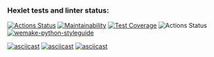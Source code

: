 ### Hexlet tests and linter status:
[![Actions Status](https://github.com/IDilettant/python-project-lvl2/workflows/hexlet-check/badge.svg)](https://github.com/IDilettant/python-project-lvl2/actions)
[![Maintainability](https://api.codeclimate.com/v1/badges/7ca7a58ae374ae5ab91b/maintainability)](https://codeclimate.com/github/IDilettant/python-project-lvl2/maintainability)
[![Test Coverage](https://api.codeclimate.com/v1/badges/7ca7a58ae374ae5ab91b/test_coverage)](https://codeclimate.com/github/IDilettant/python-project-lvl2/test_coverage)
![Actions Status](https://github.com/IDilettant/python-project-lvl2/workflows/Flake8-WPS/badge.svg)
[![wemake-python-styleguide](https://img.shields.io/badge/style-wemake-000000.svg)](https://github.com/wemake-services/wemake-python-styleguide)

[![asciicast](https://asciinema.org/a/fRr3HiS9NoFo0m45bayVNVvaa.svg)](https://asciinema.org/a/fRr3HiS9NoFo0m45bayVNVvaa)
[![asciicast](https://asciinema.org/a/1J2DoAfr6nR1iwtf32DiCXm92.svg)](https://asciinema.org/a/1J2DoAfr6nR1iwtf32DiCXm92)
[![asciicast](https://asciinema.org/a/EBGsvQsuRz6xGrh86ttu0AnOc.svg)](https://asciinema.org/a/EBGsvQsuRz6xGrh86ttu0AnOc)
